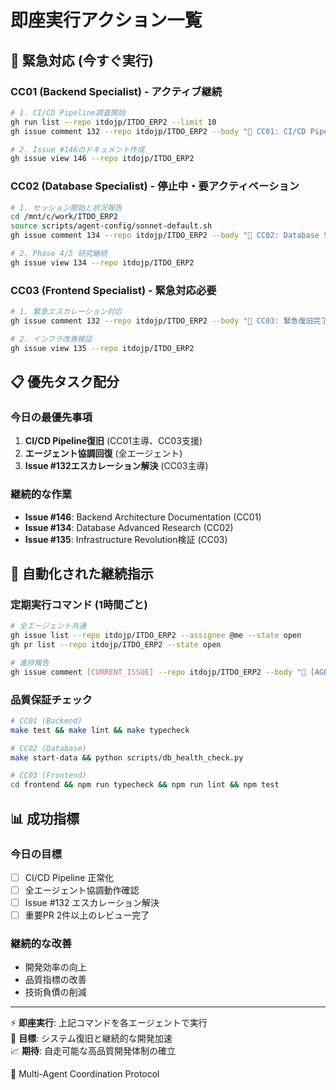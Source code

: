 # 即座実行アクション一覧

## 🚨 緊急対応 (今すぐ実行)

### CC01 (Backend Specialist) - アクティブ継続
```bash
# 1. CI/CD Pipeline調査開始
gh run list --repo itdojp/ITDO_ERP2 --limit 10
gh issue comment 132 --repo itdojp/ITDO_ERP2 --body "🤖 CC01: CI/CD Pipeline調査開始"

# 2. Issue #146のドキュメント作成
gh issue view 146 --repo itdojp/ITDO_ERP2
```

### CC02 (Database Specialist) - 停止中・要アクティベーション
```bash
# 1. セッション開始と状況報告
cd /mnt/c/work/ITDO_ERP2
source scripts/agent-config/sonnet-default.sh
gh issue comment 134 --repo itdojp/ITDO_ERP2 --body "🤖 CC02: Database Specialist セッション開始"

# 2. Phase 4/5 研究継続
gh issue view 134 --repo itdojp/ITDO_ERP2
```

### CC03 (Frontend Specialist) - 緊急対応必要
```bash
# 1. 緊急エスカレーション対応
gh issue comment 132 --repo itdojp/ITDO_ERP2 --body "🚨 CC03: 緊急復旧完了、エスカレーション対応中"

# 2. インフラ改善検証
gh issue view 135 --repo itdojp/ITDO_ERP2
```

## 📋 優先タスク配分

### 今日の最優先事項
1. **CI/CD Pipeline復旧** (CC01主導、CC03支援)
2. **エージェント協調回復** (全エージェント)
3. **Issue #132エスカレーション解決** (CC03主導)

### 継続的な作業
- **Issue #146**: Backend Architecture Documentation (CC01)
- **Issue #134**: Database Advanced Research (CC02)
- **Issue #135**: Infrastructure Revolution検証 (CC03)

## 🔄 自動化された継続指示

### 定期実行コマンド (1時間ごと)
```bash
# 全エージェント共通
gh issue list --repo itdojp/ITDO_ERP2 --assignee @me --state open
gh pr list --repo itdojp/ITDO_ERP2 --state open

# 進捗報告
gh issue comment [CURRENT_ISSUE] --repo itdojp/ITDO_ERP2 --body "🤖 [AGENT_ID] 定期報告: [STATUS_UPDATE]"
```

### 品質保証チェック
```bash
# CC01 (Backend)
make test && make lint && make typecheck

# CC02 (Database)
make start-data && python scripts/db_health_check.py

# CC03 (Frontend)
cd frontend && npm run typecheck && npm run lint && npm test
```

## 📊 成功指標

### 今日の目標
- [ ] CI/CD Pipeline 正常化
- [ ] 全エージェント協調動作確認
- [ ] Issue #132 エスカレーション解決
- [ ] 重要PR 2件以上のレビュー完了

### 継続的な改善
- 開発効率の向上
- 品質指標の改善
- 技術負債の削減

---

⚡ **即座実行**: 上記コマンドを各エージェントで実行  
🎯 **目標**: システム復旧と継続的な開発加速  
📈 **期待**: 自走可能な高品質開発体制の確立

🤖 Multi-Agent Coordination Protocol
